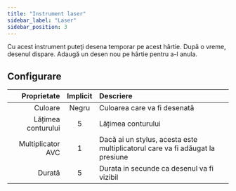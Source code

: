 ```yaml
---
title: "Instrument laser"
sidebar_label: "Laser"
sidebar_position: 3
---
```



Cu acest instrument puteţi desena temporar pe acest hârtie. După o vreme, desenul dispare. Adaugă un desen nou pe hârtie pentru a-l anula.

## Configurare

|        Proprietate | Implicit | Descriere                                                                     |
| ------------------:|:--------:|:----------------------------------------------------------------------------- |
|            Culoare |  Negru   | Culoarea care va fi desenată                                                  |
| Lățimea conturului |    5     | Lățimea conturului                                                            |
|  Multiplicator AVC |    1     | Dacă ai un stylus, acesta este multiplicatorul care va fi adăugat la presiune |
|             Durată |    5     | Durata in secunde ca desenul va fi vizibil                                    |
